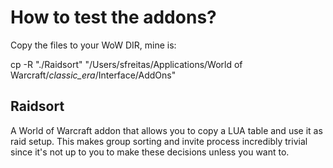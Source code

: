 # How to test the addons?

Copy the files to your WoW DIR, mine is:

cp -R "./Raidsort" "/Users/sfreitas/Applications/World of Warcraft/_classic_era_/Interface/AddOns"

## Raidsort

A World of Warcraft addon that allows you to copy a LUA table and use it as raid setup.
This makes group sorting and invite process incredibly trivial since it's not up to you to make these decisions unless you want to.
